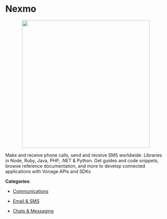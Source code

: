 # Nexmo
<p align="center">
    <img width="400" src="https://raw.githubusercontent.com/apis-list/apis-list/apis/nexmo/logo_256x256.png" />
</p>

Make and receive phone calls, send and receive SMS worldwide.  Libraries in Node, Ruby, Java, PHP, .NET & Python.  Get guides and code snippets, browse reference documentation, and more to develop connected applications with Vonage APIs and SDKs



**Categories**:

- [Communications](https://github.com/apis-list/apis-list#communications)

- [Email & SMS](https://github.com/apis-list/apis-list#email-and-sms)

- [Chats & Messaging](https://github.com/apis-list/apis-list#chats-and-messaging)



